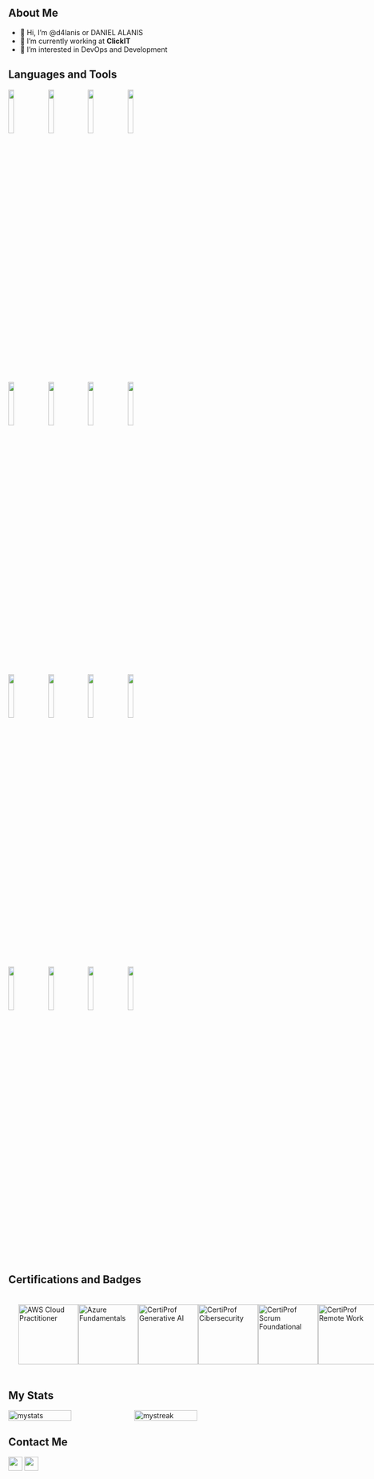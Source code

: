 ## About Me
- 👋 Hi, I’m @d4lanis or DANIEL ALANIS
- 🔭 I’m currently working at **ClickIT**
- 👀 I’m interested in DevOps and Development
## Languages and Tools
<p>
 <img width="15%" src="https://www.vectorlogo.zone/logos/javascript/javascript-ar21.svg">
 <img width="15%" src="https://www.vectorlogo.zone/logos/typescriptlang/typescriptlang-ar21.svg">
 <img width="15%" src="https://www.vectorlogo.zone/logos/reactjs/reactjs-ar21.svg">
<img width="15%" src="https://www.vectorlogo.zone/logos/getbootstrap/getbootstrap-ar21.svg">
  <br />
 <img width="15%" src="https://www.vectorlogo.zone/logos/nodejs/nodejs-ar21.svg">
 <img width="15%" src="https://www.vectorlogo.zone/logos/expressjs/expressjs-ar21.svg">
 <img width="15%" src="https://www.vectorlogo.zone/logos/mysql/mysql-ar21.svg">
 <img width="15%" src="https://www.vectorlogo.zone/logos/mongodb/mongodb-ar21.svg">
   <br />
 <img width="15%" src="https://www.vectorlogo.zone/logos/ubuntu/ubuntu-ar21.svg">
<img width="15%" src="https://www.vectorlogo.zone/logos/docker/docker-ar21.svg">
 <img width="15%" src="https://www.vectorlogo.zone/logos/amazon_aws/amazon_aws-ar21.svg">
  <img width="15%" src="https://www.vectorlogo.zone/logos/datadoghq/datadoghq-ar21.svg">
  <br />
 <img width="15%" src="https://www.vectorlogo.zone/logos/git-scm/git-scm-ar21.svg">
  <img width="15%" src="https://www.vectorlogo.zone/logos/github/github-ar21.svg">
   <img width="15%" src="https://www.vectorlogo.zone/logos/gitlab/gitlab-ar21.svg">
    <img width="15%" src="https://www.vectorlogo.zone/logos/bitbucket/bitbucket-ar21.svg">
</p>

## Certifications and Badges
<div  style="display: flex;  justify-content: space-around;  align-items: center;  padding: 20px;"> 
<img width="120px" src="https://images.credly.com/images/00634f82-b07f-4bbd-a6bb-53de397fc3a6/image.png"  alt="AWS Cloud Practitioner">
<img width="120px" src="https://images.credly.com/images/be8fcaeb-c769-4858-b567-ffaaa73ce8cf/image.png"  alt="Azure Fundamentals">
<img width="120px" src="https://images.credly.com/images/3bcf235a-f803-4b79-a0e7-9d046025df79/image.png"  alt="CertiProf Generative AI">
<img width="120px" src="https://images.credly.com/images/712a773b-9acc-4bc8-90fa-6afdfc95da1e/image.png"  alt="CertiProf Cibersecurity">
<img width="120px" src="https://images.credly.com/images/f910099c-013c-431e-8bd3-705f23dde389/image.png"  alt="CertiProf Scrum Foundational">
<img width="120px" src="https://images.credly.com/images/ea2c9f2e-b7e1-4a5a-a82e-7e94b67b35bd/image.png"  alt="CertiProf Remote Work">
<img width="120px" src="https://learnupon.s3.eu-west-1.amazonaws.com/badges/183845/badge/Badge-SecArch.png"  alt="API Security Architect">
</div>

## My Stats
<div style="display: flex; flex-direction: row; align-items: center; justify-content: center;"> 
<img width="50%" src="https://github-readme-stats.vercel.app/api?username=d4lanis&show\_icons=true&theme=dark" alt="mystats"> 
<img width="50%" src="https://github-readme-streak-stats.herokuapp.com/?user=d4lanis&theme=dark" alt="mystreak"/>
 </div>
 
 ## Contact Me
<p>
  <a href="mailto:daniel.alanis.hdz@gmail.com" target="_blank"><img height="28" src = "https://img.shields.io/badge/gmail-c14438?&style=for-the-badge&logo=gmail&logoColor=white"></a>
  <a href="https://www.linkedin.com/in/danielalanishdz/" target="_blank"> <img height="28" src = "https://img.shields.io/badge/-LinkedIn-0e76a8?style=for-the-badge&logo=Linkedin&logoColor=white"></a>
</p>

